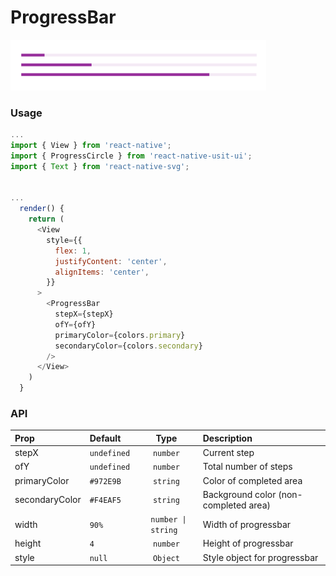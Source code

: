 # ProgressBar

![Screenshot of progressbar](./screenshots/progressBar.png)

### Usage

```js
...
import { View } from 'react-native';
import { ProgressCircle } from 'react-native-usit-ui';
import { Text } from 'react-native-svg';


...
  render() {
    return (
      <View
        style={{
          flex: 1,
          justifyContent: 'center',
          alignItems: 'center',
        }}
      >
        <ProgressBar
          stepX={stepX}
          ofY={ofY}
          primaryColor={colors.primary}
          secondaryColor={colors.secondary}
        />
      </View>
    )
  }
```

### API

| Prop           | Default     | Type                                | Description                           |
| :------------- | :---------- | :---------------------------------: | :------------------------------------ |
| stepX          | `undefined` | `number`                            | Current step                          |
| ofY            | `undefined` | `number`                            | Total number of steps                 |
| primaryColor   | `#972E9B`   | `string`                            | Color of completed area               |
| secondaryColor | `#F4EAF5`   | `string`                            | Background color (non-completed area) |
| width          | `90%`       | <code> number &#124; string </code> | Width of progressbar                  |
| height         | `4`         | `number`                            | Height of progressbar                 |
| style          | `null`      | `Object`                            | Style object for progressbar          |